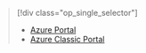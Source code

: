 > [!div class="op_single_selector"]
>- [Azure Portal](../articles/storage/storage-monitoring-diagnosing-troubleshooting.md)
>- [Azure Classic Portal](../articles/storage/storage-monitoring-diagnosing-troubleshooting-classic-portal.md)